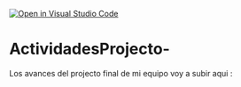[![Open in Visual Studio Code](https://classroom.github.com/assets/open-in-vscode-c66648af7eb3fe8bc4f294546bfd86ef473780cde1dea487d3c4ff354943c9ae.svg)](https://classroom.github.com/online_ide?assignment_repo_id=8479346&assignment_repo_type=AssignmentRepo)
# ActividadesProjecto-
Los avances del projecto final de mi equipo voy a subir aqui : 
